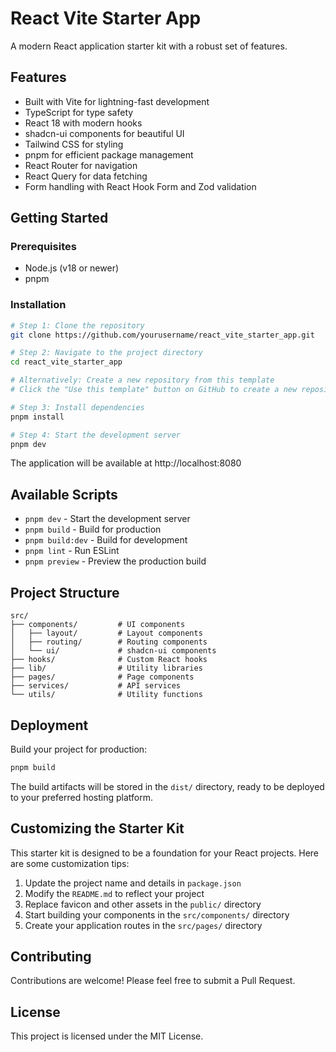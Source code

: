 # React Vite Starter App

A modern React application starter kit with a robust set of features.

## Features

- Built with Vite for lightning-fast development
- TypeScript for type safety
- React 18 with modern hooks
- shadcn-ui components for beautiful UI
- Tailwind CSS for styling
- pnpm for efficient package management
- React Router for navigation
- React Query for data fetching
- Form handling with React Hook Form and Zod validation

## Getting Started

### Prerequisites

- Node.js (v18 or newer)
- pnpm

### Installation

```sh
# Step 1: Clone the repository
git clone https://github.com/yourusername/react_vite_starter_app.git

# Step 2: Navigate to the project directory
cd react_vite_starter_app

# Alternatively: Create a new repository from this template
# Click the "Use this template" button on GitHub to create a new repository based on this starter

# Step 3: Install dependencies
pnpm install

# Step 4: Start the development server
pnpm dev
```

The application will be available at http://localhost:8080

## Available Scripts

- `pnpm dev` - Start the development server
- `pnpm build` - Build for production
- `pnpm build:dev` - Build for development
- `pnpm lint` - Run ESLint
- `pnpm preview` - Preview the production build

## Project Structure

```
src/
├── components/         # UI components
│   ├── layout/         # Layout components
│   ├── routing/        # Routing components
│   └── ui/             # shadcn-ui components
├── hooks/              # Custom React hooks
├── lib/                # Utility libraries
├── pages/              # Page components
├── services/           # API services
└── utils/              # Utility functions
```

## Deployment

Build your project for production:

```sh
pnpm build
```

The build artifacts will be stored in the `dist/` directory, ready to be deployed to your preferred hosting platform.

## Customizing the Starter Kit

This starter kit is designed to be a foundation for your React projects. Here are some customization tips:

1. Update the project name and details in `package.json`
2. Modify the `README.md` to reflect your project
3. Replace favicon and other assets in the `public/` directory
4. Start building your components in the `src/components/` directory
5. Create your application routes in the `src/pages/` directory

## Contributing

Contributions are welcome! Please feel free to submit a Pull Request.

## License

This project is licensed under the MIT License.
